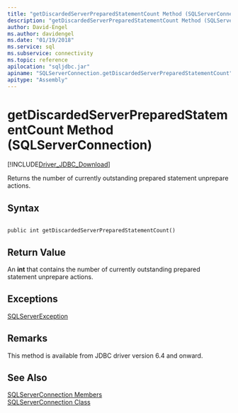 ```yaml
---
title: "getDiscardedServerPreparedStatementCount Method (SQLServerConnection)"
description: "getDiscardedServerPreparedStatementCount Method (SQLServerConnection)"
author: David-Engel
ms.author: davidengel
ms.date: "01/19/2018"
ms.service: sql
ms.subservice: connectivity
ms.topic: reference
apilocation: "sqljdbc.jar"
apiname: "SQLServerConnection.getDiscardedServerPreparedStatementCount"
apitype: "Assembly"
---
```

# getDiscardedServerPreparedStatementCount Method (SQLServerConnection)
[!INCLUDE[Driver_JDBC_Download](../../../includes/driver_jdbc_download.md)]

 Returns the number of currently outstanding prepared statement unprepare actions.

## Syntax  
  
```  
  
public int getDiscardedServerPreparedStatementCount()  
```  

## Return Value
 An **int** that contains the number of currently outstanding prepared statement unprepare actions.

## Exceptions  
 [SQLServerException](../../../connect/jdbc/reference/sqlserverexception-class.md)  
 
## Remarks  
 This method is available from JDBC driver version 6.4 and onward.
 
## See Also  
 [SQLServerConnection Members](../../../connect/jdbc/reference/sqlserverconnection-members.md)   
 [SQLServerConnection Class](../../../connect/jdbc/reference/sqlserverconnection-class.md)  
  
  
